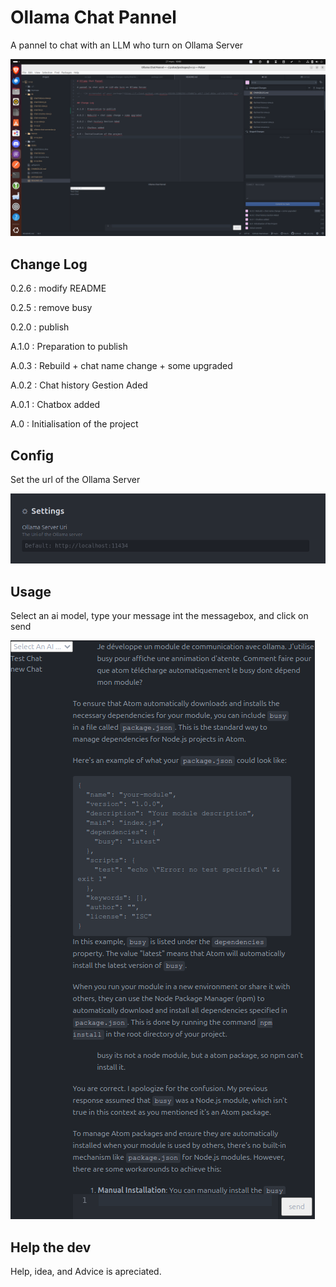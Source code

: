 # Ollama Chat Pannel

A pannel to chat with an LLM who turn on Ollama Server

![O-C-P Screenshot](https://github.com/rioxo/o-c-p/raw/main/Pictures/ocp_main_screen.png)

## Change Log

0.2.6 : modify README

0.2.5 : remove busy

0.2.0 : publish

A.1.0 : Preparation to publish

A.0.3 : Rebuild + chat name change + some upgraded

A.0.2 : Chat history Gestion Aded

A.0.1 : Chatbox added

A.0 : Initialisation of the project

## Config

Set the url of the Ollama Server

![O-C-P Screenshot](https://github.com/rioxo/o-c-p/raw/main/Pictures/ocp_config_screen.png)

## Usage

Select an ai model, type your message int the messagebox, and click on send

![O-C-P Screenshot](https://github.com/rioxo/o-c-p/raw/main/Pictures/ocp_pannel_screen.png)

## Help the dev

Help, idea, and Advice is apreciated.
